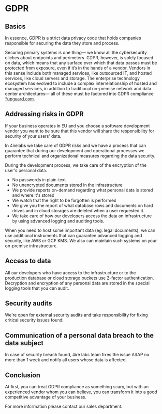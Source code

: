 # GDPR

Basics
--
In essence, GDPR is a strict data privacy code that holds companies responsible for securing the data they store and process.

Securing primary systems is one thing— we know all the cybersecurity cliches about endpoints and perimeters. GDPR, however,  is solely focused on data, which means that any surface over which that data passes must be protected from exposure, even if it’s in the hands of a vendor. Vendors in this sense include both managed services, like outsourced IT, and hosted services, like cloud servers and storage. The enterprise technology ecosystem has evolved to include a complex interrelationship of hosted and managed services, in addition to traditional on-premise network and data center architectures— all of these must be factored into GDPR compliance [*upguard.com](https://www.upguard.com/blog/vendor-risk-the-hidden-challenge-of-gdpr-compliance).

Addressing risks in GDPR
--

If your business operates in EU and you choose a software development vendor you want to be sure that this vendor will share the responsibility for security of your users' data. 

In 4irelabs we take care of GDPR risks and we have a process that can guarantee that during our development and operational processes we perform technical and organizational measures regarding the data security. 

During the development process, we take care of the encryption of the user's personal data. 
- No passwords in plain-text
- No unencrypted documents stored in the infrastructure 
- We provide reports on-demand regarding what personal data is stored and where it's stored
- We watch that the right to be forgotten is performed
- We give you the report of what database rows and documents on hard drives and in cloud storages are deleted when a user requested it.
- We take care of how our developers access the data on infrastructure by using advanced logging and auditing tools. 

When you need to host some important data (eg. legal documents), we can use additional instruments that can guarantee advanced logging and security, like AWS or GCP KMS. We also can maintain such systems on your on-premise infrastructure. 

Access to data
--
All our developers who have access to the infrastructure or to the production database or cloud storage buckets use 2-factor authentication. Decryption and encryption of any personal data are stored in the special logging tools that you can audit. 

Security audits
--
We're open for external security audits and take responsibility for fixing critical security issues found. 

Communication of a personal data breach to the data subject
--
In case of security breach found, 4ire labs team fixes the issue ASAP no more than 1 week and notify all users whose data is affected.

Conclusion
--
At first, you can treat GDPR compliance as something scary, but with an experienced vendor whom you can believe, you can transform it into a good competitive advantage of your business. 

For more information please contact our sales department. 
